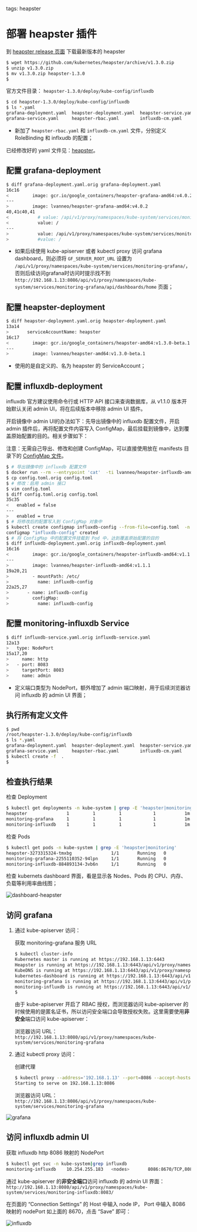 <!-- toc -->

tags: heapster

# 部署 heapster 插件

到 [heapster release 页面](https://github.com/kubernetes/heapster/releases) 下载最新版本的 heapster

``` bash
$ wget https://github.com/kubernetes/heapster/archive/v1.3.0.zip
$ unzip v1.3.0.zip
$ mv v1.3.0.zip heapster-1.3.0
$
```

官方文件目录： `heapster-1.3.0/deploy/kube-config/influxdb`

``` bash
$ cd heapster-1.3.0/deploy/kube-config/influxdb
$ ls *.yaml
grafana-deployment.yaml  heapster-deployment.yaml  heapster-service.yaml  influxdb-deployment.yaml
grafana-service.yaml     heapster-rbac.yaml        influxdb-cm.yaml       influxdb-service.yaml
```

+ 新加了 `heapster-rbac.yaml` 和 `influxdb-cm.yaml` 文件，分别定义 RoleBinding 和 inflxudb 的配置；

已经修改好的 yaml 文件见：[heapster](https://github.com/opsnull/follow-me-install-kubernetes-cluster/blob/master/manifests/heapster)。

## 配置 grafana-deployment

``` bash
$ diff grafana-deployment.yaml.orig grafana-deployment.yaml
16c16
<         image: gcr.io/google_containers/heapster-grafana-amd64:v4.0.2
---
>         image: lvanneo/heapster-grafana-amd64:v4.0.2
40,41c40,41
<           # value: /api/v1/proxy/namespaces/kube-system/services/monitoring-grafana/
<           value: /
---
>           value: /api/v1/proxy/namespaces/kube-system/services/monitoring-grafana/
>           #value: /
```

+ 如果后续使用 kube-apiserver 或者 kubectl proxy 访问 grafana dashboard，则必须将 `GF_SERVER_ROOT_URL` 设置为 `/api/v1/proxy/namespaces/kube-system/services/monitoring-grafana/`，否则后续访问grafana时访问时提示找不到`http://192.168.1.13:8086/api/v1/proxy/namespaces/kube-system/services/monitoring-grafana/api/dashboards/home` 页面；


## 配置 heapster-deployment

``` bash
$ diff heapster-deployment.yaml.orig heapster-deployment.yaml
13a14
>       serviceAccountName: heapster
16c17
<         image: gcr.io/google_containers/heapster-amd64:v1.3.0-beta.1
---
>         image: lvanneo/heapster-amd64:v1.3.0-beta.1
```

+ 使用的是自定义的、名为 heapster 的 ServiceAccount；

## 配置 influxdb-deployment

influxdb 官方建议使用命令行或 HTTP API 接口来查询数据库，从 v1.1.0 版本开始默认关闭 admin UI，将在后续版本中移除 admin UI 插件。

开启镜像中 admin UI的办法如下：先导出镜像中的 influxdb 配置文件，开启 admin 插件后，再将配置文件内容写入 ConfigMap，最后挂载到镜像中，达到覆盖原始配置的目的。相关步骤如下：

注意：无需自己导出、修改和创建 ConfigMap，可以直接使用放在 manifests 目录下的 [ConfigMap 文件](https://github.com/opsnull/follow-me-install-kubernetes-cluster/blob/master/manifests/heapster/influxdb-cm.yaml)。

``` bash
$ # 导出镜像中的 influxdb 配置文件
$ docker run --rm --entrypoint 'cat'  -ti lvanneo/heapster-influxdb-amd64:v1.1.1 /etc/config.toml >config.toml.orig
$ cp config.toml.orig config.toml
$ # 修改：启用 admin 接口
$ vim config.toml
$ diff config.toml.orig config.toml
35c35
<   enabled = false
---
>   enabled = true
$ # 将修改后的配置写入到 ConfigMap 对象中
$ kubectl create configmap influxdb-config --from-file=config.toml  -n kube-system
configmap "influxdb-config" created
$ # 将 ConfigMap 中的配置文件挂载到 Pod 中，达到覆盖原始配置的目的
$ diff influxdb-deployment.yaml.orig influxdb-deployment.yaml
16c16
<         image: gcr.io/google_containers/heapster-influxdb-amd64:v1.1.1
---
>         image: lvanneo/heapster-influxdb-amd64:v1.1.1
19a20,21
>         - mountPath: /etc/
>           name: influxdb-config
22a25,27
>       - name: influxdb-config
>         configMap:
>           name: influxdb-config
```

## 配置 monitoring-influxdb Service

``` bash
$ diff influxdb-service.yaml.orig influxdb-service.yaml
12a13
>   type: NodePort
15a17,20
>     name: http
>   - port: 8083
>     targetPort: 8083
>     name: admin
```

+ 定义端口类型为 NodePort，额外增加了 admin 端口映射，用于后续浏览器访问 influxdb 的 admin UI 界面；

## 执行所有定义文件

``` bash
$ pwd
/root/heapster-1.3.0/deploy/kube-config/influxdb
$ ls *.yaml
grafana-deployment.yaml  heapster-deployment.yaml  heapster-service.yaml  influxdb-deployment.yaml
grafana-service.yaml     heapster-rbac.yaml        influxdb-cm.yaml       influxdb-service.yaml
$ kubectl create -f  .
$
```

## 检查执行结果

检查 Deployment

``` bash
$ kubectl get deployments -n kube-system | grep -E 'heapster|monitoring'
heapster               1         1         1            1           1m
monitoring-grafana     1         1         1            1           1m
monitoring-influxdb    1         1         1            1           1m
```

检查 Pods

``` bash
$ kubectl get pods -n kube-system | grep -E 'heapster|monitoring'
heapster-3273315324-tmxbg               1/1       Running   0          11m
monitoring-grafana-2255110352-94lpn     1/1       Running   0          11m
monitoring-influxdb-884893134-3vb6n     1/1       Running   0          11m
```

检查 kubernets dashboard 界面，看是显示各 Nodes、Pods 的 CPU、内存、负载等利用率曲线图；

![dashboard-heapster](./images/dashboard-heapster.png)

## 访问 grafana

1. 通过 kube-apiserver 访问：

    获取 monitoring-grafana 服务 URL

    ``` bash
    $ kubectl cluster-info
    Kubernetes master is running at https://192.168.1.13:6443
    Heapster is running at https://192.168.1.13:6443/api/v1/proxy/namespaces/kube-system/services/heapster
    KubeDNS is running at https://192.168.1.13:6443/api/v1/proxy/namespaces/kube-system/services/kube-dns
    kubernetes-dashboard is running at https://192.168.1.13:6443/api/v1/proxy/namespaces/kube-system/services/kubernetes-dashboard
    monitoring-grafana is running at https://192.168.1.13:6443/api/v1/proxy/namespaces/kube-system/services/monitoring-grafana
    monitoring-influxdb is running at https://192.168.1.13:6443/api/v1/proxy/namespaces/kube-system/services/monitoring-influxdb
    $
    ```

    由于 kube-apiserver 开启了 RBAC 授权，而浏览器访问 kube-apiserver 的时候使用的是匿名证书，所以访问安全端口会导致授权失败。这里需要使用**非安全**端口访问 kube-apiserver：

    浏览器访问 URL： `http://192.168.1.13:8080/api/v1/proxy/namespaces/kube-system/services/monitoring-grafana`

1. 通过 kubectl proxy 访问：

    创建代理

    ``` bash
    $ kubectl proxy --address='192.168.1.13' --port=8086 --accept-hosts='^*$'
    Starting to serve on 192.168.1.13:8086
    ```

    浏览器访问 URL：`http://192.168.1.13:8086/api/v1/proxy/namespaces/kube-system/services/monitoring-grafana`

![grafana](./images/grafana.png)

## 访问 influxdb admin UI

获取 influxdb http 8086 映射的 NodePort

``` bash
$ kubectl get svc -n kube-system|grep influxdb
monitoring-influxdb    10.254.255.183   <nodes>       8086:8670/TCP,8083:8595/TCP   21m
```

通过 kube-apiserver 的**非安全端口**访问 influxdb 的 admin UI 界面：
`http://192.168.1.13:8080/api/v1/proxy/namespaces/kube-system/services/monitoring-influxdb:8083/`

在页面的 “Connection Settings” 的 Host 中输入 node IP， Port 中输入 8086 映射的 nodePort 如上面的 8670，点击 “Save” 即可：

![influxdb](./images/influxdb.png)